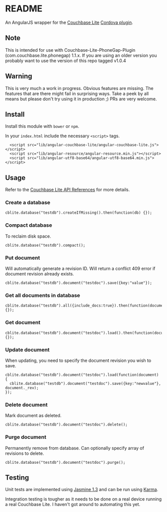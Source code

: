 # README #
An AngularJS wrapper for the [Couchbase Lite](http://developer.couchbase.com/mobile/)
[Cordova plugin](http://plugins.cordova.io/#/package/com.couchbase.lite.phonegap).

## Note ##
This is intended for use with Couchbase-Lite-PhoneGap-Plugin (com.couchbase.lite.phonegap) 1.1.x. If you are using an older version you probably want to use the version of this repo tagged v1.0.4

## Warning ##
This is very much a work in progress. Obvious features are missing. The features that are there might fail in surprising
ways. Take a peek by all means but please don't try using it in production ;) PRs are very welcome.

## Install ##
Install this module with `bower` or `npm`. 

In your `index.html` include the necessary `<script>` tags.

      <script src="lib/angular-couchbase-lite/angular-couchbase-lite.js"></script>
      <script src="lib/angular-resource/angular-resource.min.js"></script>
      <script src="lib/angular-utf8-base64/angular-utf8-base64.min.js"></script>

## Usage ##
Refer to the [Couchbase Lite API References](http://developer.couchbase.com/mobile/develop/references/couchbase-lite/rest-api/document/index.html) for more details.

### Create a database ###
    cblite.database("testdb").createIfMissing().then(function(db) {});

### Compact database ###
To reclaim disk space.

    cblite.database("testdb").compact();

### Put document ###
Will automatically generate a revision ID. Will return a conflict 409 error if document revision already exists.

    cblite.database("testdb").document("testdoc").save({key:"value"});

### Get all documents in database ###
    cblite.database("testdb").all({include_docs:true}).then(function(documents) {});

### Get document ###
    cblite.database("testdb").document("testdoc").load().then(function(document) {});

### Update document ###
When updating, you need to specify the document revision you wish to save.

    cblite.database("testdb").document("testdoc").load(function(document) {
      cblite.database("testdb").document("testdoc").save({key:"newvalue"}, document._rev);
    });

### Delete document ###
Mark document as deleted.

    cblite.database("testdb").document("testdoc").delete();

### Purge document ###
Permanently remove from database. Can optionally specify array of revisions to delete.

    cblite.database("testdb").document("testdoc").purge();

## Testing ##
Unit tests are implemented using [Jasmine 1.3](http://jasmine.github.io/1.3/introduction.html) and can be run using
[Karma](http://karma-runner.github.io/).

Integration testing is tougher as it needs to be done on a real device running a real Couchbase Lite. I haven't got around
to automating this yet.
